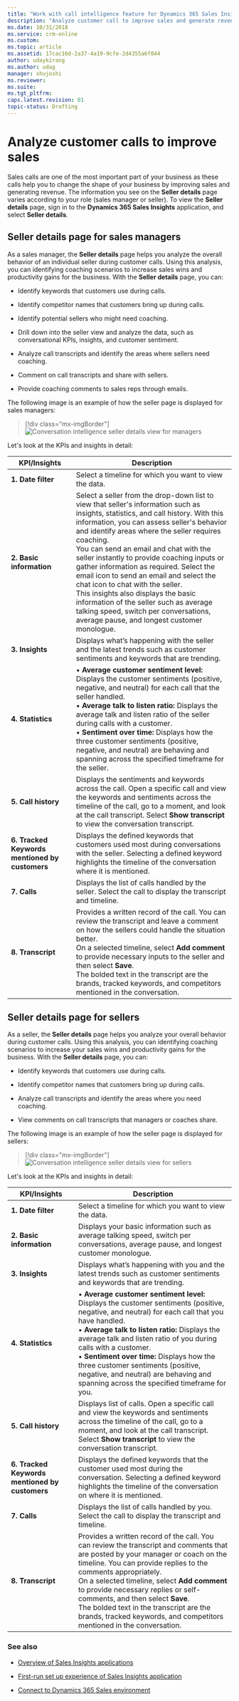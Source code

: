 ```yaml
---
title: "Work with call intelligence feature for Dynamics 365 Sales Insights | MicrosoftDocs"
description: "Analyze customer call to improve sales and generate revenue"
ms.date: 10/31/2018
ms.service: crm-online
ms.custom: 
ms.topic: article
ms.assetid: 17cac16d-2a37-4a19-9cfe-2d4355a6f044
author: udaykirang
ms.author: udag
manager: shujoshi
ms.reviewer: 
ms.suite: 
ms.tgt_pltfrm: 
caps.latest.revision: 01
topic-status: Drafting
---
```


# Analyze customer calls to improve sales

Sales calls are one of the most important part of your business as these calls help you to change the shape of your business by improving sales and generating revenue. The information you see on the **Seller details** page varies according to your role (sales manager or seller). To view the **Seller details** page, sign in to the **Dynamics 365 Sales Insights** application, and select **Seller details**.

## Seller details page for sales managers

As a sales manager, the **Seller details** page helps you analyze the overall behavior of an individual seller during customer calls. Using this analysis, you can identifying coaching scenarios to increase sales wins and productivity gains for the business. With the **Seller details** page, you can:

- Identify keywords that customers use during calls.

- Identify competitor names that customers bring up during calls.

- Identify potential sellers who might need coaching.

- Drill down into the seller view and analyze the data, such as conversational KPIs, insights, and customer sentiment.

- Analyze call transcripts and identify the areas where sellers need coaching.

-	Comment on call transcripts and share with sellers.

- Provide coaching comments to sales reps through emails.

The following image is an example of how the seller page is displayed for sales managers:

> [!div class="mx-imgBorder"]
> ![Conversation intelligence seller details view for managers](media/si-app-seller-details-managers.png "Conversation intelligence seller details view for managers")

Let's look at the KPIs and insights in detail:

|KPI/Insights|Description|
|------------|-----------|
|**1. Date filter**|Select a timeline for which you want to view the data.|
|**2. Basic information**|Select a seller from the drop-down list to view that seller's information such as insights, statistics, and call history. With this information, you can assess seller's behavior and identify areas where the seller requires coaching. <br> You can send an email and chat with the seller instantly to provide coaching inputs or gather information as required. Select the email icon to send an email and select the chat icon to chat with the seller. <br> This insights also displays the basic information of the seller such as average talking speed, switch per conversations, average pause, and longest customer monologue.|
|**3. Insights**|Displays what’s happening with the seller and the latest trends such as customer sentiments and keywords that are trending.|
|**4. Statistics** |•	**Average customer sentiment level:** Displays the customer sentiments (positive, negative, and neutral) for each call that the seller handled.<br>•	**Average talk to listen ratio:** Displays the average talk and listen ratio of the seller during calls with a customer.<br>•  **Sentiment over time:** Displays how the three customer sentiments (positive, negative, and neutral) are behaving and spanning across the specified timeframe for the seller.|
|**5. Call history**|Displays the sentiments and keywords across the call. Open a specific call and view the keywords and sentiments across the timeline of the call, go to a moment, and look at the call transcript. Select **Show transcript** to view the conversation transcript.|
|**6. Tracked Keywords mentioned by customers**|Displays the defined keywords that customers used most during conversations with the seller. Selecting a defined keyword highlights the timeline of the conversation where it is mentioned.|
|**7. Calls**|Displays the list of calls handled by the seller. Select the call to display the transcript and timeline. |
|**8. Transcript**|Provides a written record of the call. You can review the transcript and leave a comment on how the sellers could handle the situation better.<br>On a selected timeline, select **Add comment** to provide necessary inputs to the seller and then select **Save**.<br> The bolded text in the transcript are the brands, tracked keywords, and competitors mentioned in the conversation.|

## Seller details page for sellers

As a seller, the **Seller details** page helps you analyze your overall behavior during customer calls. Using this analysis, you can identifying coaching scenarios to increase your sales wins and productivity gains for the business. With the **Seller details** page, you can:

- Identify keywords that customers use during calls.

- Identify competitor names that customers bring up during calls.

- Analyze call transcripts and identify the areas where you need coaching.

-	View comments on call transcripts that managers or coaches share.

The following image is an example of how the seller page is displayed for sellers:

> [!div class="mx-imgBorder"]
> ![Conversation intelligence seller details view for sellers](media/si-app-seller-details-seller.png "Conversation intelligence seller details view for sellers")

Let's look at the KPIs and insights in detail:

|KPI/Insights|Description|
|------------|-----------|
|**1. Date filter**|Select a timeline for which you want to view the data.|
|**2. Basic information**|Displays your basic information such as average talking speed, switch per conversations, average pause, and longest customer monologue.|
|**3. Insights**|Displays what’s happening with you and the latest trends such as customer sentiments and keywords that are trending.|
|**4. Statistics** |•	**Average customer sentiment level:** Displays the customer sentiments (positive, negative, and neutral) for each call that you have handled.<br>•	**Average talk to listen ratio:** Displays the average talk and listen ratio of you during calls with a customer.<br>•  **Sentiment over time:** Displays how the three customer sentiments (positive, negative, and neutral) are behaving and spanning across the specified timeframe for you.|
|**5. Call history**|Displays list of calls. Open a specific call and view the keywords and sentiments across the timeline of the call, go to a moment, and look at the call transcript. Select **Show transcript** to view the conversation transcript.|
|**6. Tracked Keywords mentioned by customers**|Displays the defined keywords that the customer used most during the conversation. Selecting a defined keyword highlights the timeline of the conversation on where it is mentioned.|
|**7. Calls**|Displays the list of calls handled by you. Select the call to display the transcript and timeline. |
|**8. Transcript**|Provides a written record of the call. You can review the transcript and comments that are posted by your manager or coach on the timeline. You can provide replies to the comments appropriately.<br>On a selected timeline, select **Add comment** to provide necessary replies or self-comments, and then select **Save**.<br> The bolded text in the transcript are the brands, tracked keywords, and competitors mentioned in the conversation.|

### See also

- [Overview of Sales Insights applications](dynamics365-sales-insights-app.md)

- [First-run set up experience of Sales Insights application](fre-setup-sales-insight-app.md)

- [Connect to Dynamics 365 Sales environment](connect-dynamics365-sales-environment.md)